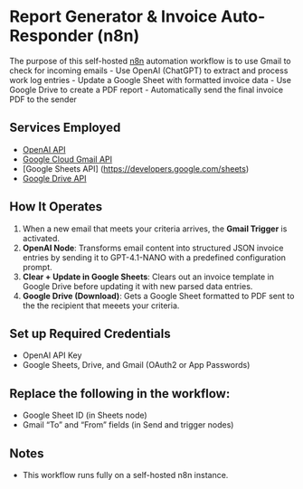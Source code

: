 # Report Generator & Invoice Auto-Responder (n8n)

The purpose of this self-hosted [n8n](https://n8n.io) automation workflow is to use Gmail to check for incoming emails - Use OpenAI (ChatGPT) to extract and process work log entries - Update a Google Sheet with formatted invoice data - Use Google Drive to create a PDF report - Automatically send the final invoice PDF to the sender

## Services Employed

- [OpenAI API](https://platform.openai.com/)
- [Google Cloud Gmail API](https://console.cloud.google.com/)
- [Google Sheets API] (https://developers.google.com/sheets)
- [Google Drive API](https://developers.google.com/drive)

## How It Operates

1. When a new email that meets your criteria arrives, the **Gmail Trigger** is activated.
2. **OpenAI Node**: Transforms email content into structured JSON invoice entries by sending it to GPT-4.1-NANO with a predefined configuration prompt.
3. **Clear + Update in Google Sheets**: Clears out an invoice template in Google Drive before updating it with new parsed data entries.
4. **Google Drive (Download)**: Gets a Google Sheet formatted to PDF sent to the the recipient that meeets your criteria.

## Set up Required Credentials

- OpenAI API Key
- Google Sheets, Drive, and Gmail (OAuth2 or App Passwords)

## Replace the following in the workflow:

- Google Sheet ID (in Sheets node)
- Gmail “To” and “From” fields (in Send and trigger nodes)

## Notes
- This workflow runs fully on a self-hosted n8n instance.
